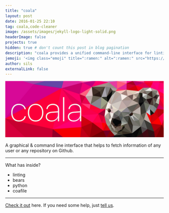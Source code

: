 ```yaml
---
title: "coala"
layout: post
date: 2016-01-25 22:10
tag: coala,code-cleaner
image: /assets/images/jekyll-logo-light-solid.png
headerImage: false
projects: true
hidden: true # don't count this post in blog pagination
description: "coala provides a unified command-line interface for linting and fixing all your code, regardless of the programming languages you use"
jemoji: '<img class="emoji" title=":ramen:" alt=":ramen:" src="https://assets.github.com/images/icons/emoji/unicode/1f35c.png" height="20" width="20" align="absmiddle">'
author: sils
externalLink: false
---
```


![coala](/assets/images/coala-banner.png)

A graphical & command line interface that helps to fetch information of any user or any repository on Github.

---

What has inside?

- linting
- bears
- python
- coafile

---

[Check it out](https://github.com/coala/coala) here.
If you need some help, just [tell us](https://github.com/coala/coala/issues).
